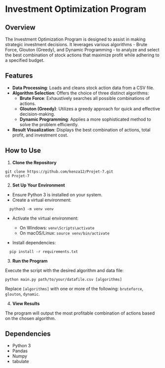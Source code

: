 # Investment Optimization Program

## Overview

The Investment Optimization Program is designed to assist in making strategic investment decisions. It leverages various algorithms - Brute Force, Glouton (Greedy), and Dynamic Programming - to analyze and select the best combination of stock actions that maximize profit while adhering to a specified budget.

## Features

- **Data Processing**: Loads and cleans stock action data from a CSV file.
- **Algorithm Selection**: Offers the choice of three distinct algorithms:
  - **Brute Force**: Exhaustively searches all possible combinations of actions.
  - **Glouton (Greedy)**: Utilizes a greedy approach for quick and effective decision-making.
  - **Dynamic Programming**: Applies a more sophisticated method to solve the problem efficiently.
- **Result Visualization**: Displays the best combination of actions, total profit, and investment cost.

## How to Use

1. **Clone the Repository**

```code
git clone https://github.com/kenza12/Projet-7.git
cd Projet-7
```

2. **Set Up Your Environment**

- Ensure Python 3 is installed on your system.
- Create a virtual environment:
  
```code
  python3 -m venv venv
```

- Activate the virtual environment:
  - On Windows: `venv\Scripts\activate`
  - On macOS/Linux: `source venv/bin/activate`

- Install dependencies:
  
```code
  pip install -r requirements.txt
```

3. **Run the Program**

Execute the script with the desired algorithm and data file:

```code
python main.py path/to/your/datafile.csv [algorithms]
```

Replace `[algorithms]` with one or more of the following: `bruteforce`, `glouton`, `dynamic`.

4. **View Results**

The program will output the most profitable combination of actions based on the chosen algorithm.

## Dependencies

- Python 3
- Pandas
- Numpy
- tabulate